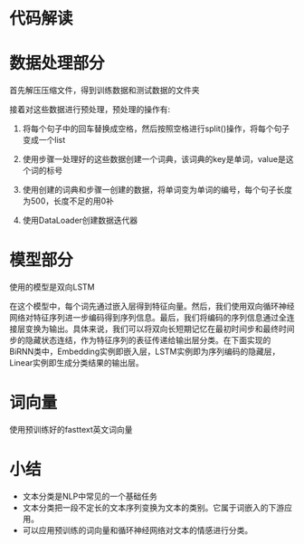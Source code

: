 <!--
 * @Autor: xujiahuan
 * @Date: 2020-04-30 17:33:53
 * @LastEditors: xujiahuan
 * @LastEditTime: 2020-05-01 17:10:05
 -->
# 代码解读

# 数据处理部分

首先解压压缩文件，得到训练数据和测试数据的文件夹

接着对这些数据进行预处理，预处理的操作有:

1. 将每个句子中的回车替换成空格，然后按照空格进行split()操作，将每个句子变成一个list

2.  使用步骤一处理好的这些数据创建一个词典，该词典的key是单词，value是这个词的标号

3.  使用创建的词典和步骤一创建的数据，将单词变为单词的编号，每个句子长度为500，长度不足的用0补

4.  使用DataLoader创建数据迭代器

# 模型部分

使用的模型是双向LSTM

在这个模型中，每个词先通过嵌入层得到特征向量。然后，我们使用双向循环神经网络对特征序列进一步编码得到序列信息。最后，我们将编码的序列信息通过全连接层变换为输出。具体来说，我们可以将双向长短期记忆在最初时间步和最终时间步的隐藏状态连结，作为特征序列的表征传递给输出层分类。在下面实现的BiRNN类中，Embedding实例即嵌入层，LSTM实例即为序列编码的隐藏层，Linear实例即生成分类结果的输出层。

# 词向量

使用预训练好的fasttext英文词向量

# 小结
* 文本分类是NLP中常见的一个基础任务
* 文本分类把一段不定长的文本序列变换为文本的类别。它属于词嵌入的下游应用。
* 可以应用预训练的词向量和循环神经网络对文本的情感进行分类。
